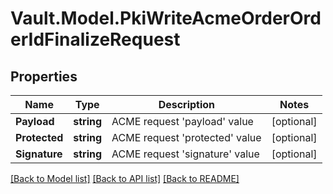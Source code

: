 # Vault.Model.PkiWriteAcmeOrderOrderIdFinalizeRequest

## Properties

Name | Type | Description | Notes
------------ | ------------- | ------------- | -------------
**Payload** | **string** | ACME request &#x27;payload&#x27; value | [optional] 
**Protected** | **string** | ACME request &#x27;protected&#x27; value | [optional] 
**Signature** | **string** | ACME request &#x27;signature&#x27; value | [optional] 

[[Back to Model list]](../README.md#documentation-for-models) [[Back to API list]](../README.md#documentation-for-api-endpoints) [[Back to README]](../README.md)

